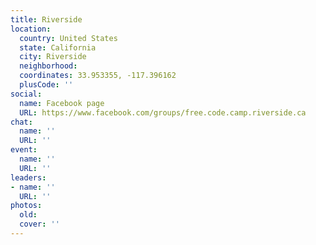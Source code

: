 ```yaml
---
title: Riverside
location:
  country: United States
  state: California
  city: Riverside
  neighborhood: 
  coordinates: 33.953355, -117.396162
  plusCode: ''
social:
  name: Facebook page
  URL: https://www.facebook.com/groups/free.code.camp.riverside.ca
chat:
  name: ''
  URL: ''
event:
  name: ''
  URL: ''
leaders:
- name: ''
  URL: ''
photos:
  old: 
  cover: ''
---
```

